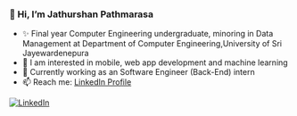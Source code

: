 ### 👋 Hi, I’m Jathurshan Pathmarasa

- ✨ Final year Computer Engineering undergraduate, minoring in Data Management at Department of Computer Engineering,University of Sri Jayewardenepura
- 💞️ I am interested in mobile, web app development and machine learning
- 🌱 Currently working as an Software Engineer (Back-End) intern
- 📫 Reach me: [LinkedIn Profile](https://www.linkedin.com/in/pathmarasa-jathurshan-10559622a/)

[![LinkedIn](https://raw.githubusercontent.com/rahuldkjain/github-profile-readme-generator/master/src/images/icons/Social/linked-in-alt.svg)][linkedin]

[linkedin]: https://www.linkedin.com/in/jathurshan-pathmarasa-10559622a/


<!---
Justy-11/Justy-11 is a ✨ special ✨ repository because its `README.md` (this file) appears on your GitHub profile.
You can click the Preview link to take a look at your changes.
--->
